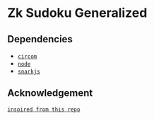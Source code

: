 # Zk Sudoku Generalized

## Dependencies

* [`circom`](https://github.com/iden3/circom)
* [`node`](https://nodejs.org/en/)
* [`snarkjs`](https://github.com/iden3/snarkjs)


## Acknowledgement
[`inspired from this repo`](https://github.com/Pratyush/zk-mooc-lang-examples/tree/main/circom)


